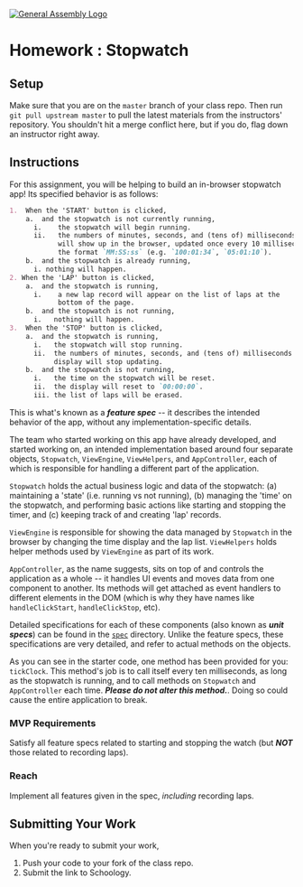 [![General Assembly Logo](https://camo.githubusercontent.com/1a91b05b8f4d44b5bbfb83abac2b0996d8e26c92/687474703a2f2f692e696d6775722e636f6d2f6b6538555354712e706e67)](https://generalassemb.ly/education/web-development-immersive)

# Homework : Stopwatch

## Setup

Make sure that you are on the `master` branch of your class repo.
Then run `git pull upstream master` to pull the latest materials from the
instructors' repository. You shouldn't hit a merge conflict here, but if you do,
flag down an instructor right away.

## Instructions

For this assignment, you will be helping to build an in-browser stopwatch
app! Its specified behavior is as follows:

```markdown
1.  When the 'START' button is clicked,
    a.  and the stopwatch is not currently running,
      i.    the stopwatch will begin running.
      ii.   the numbers of minutes, seconds, and (tens of) milliseconds elapsed
            will show up in the browser, updated once every 10 milliseconds, in
            the format `MM:SS:ss` (e.g. `100:01:34`, `05:01:10`).
    b.  and the stopwatch is already running,
      i. nothing will happen.
2. When the 'LAP' button is clicked,
    a.  and the stopwatch is running,
      i.    a new lap record will appear on the list of laps at the
            bottom of the page.
    b.  and the stopwatch is not running,
      i.   nothing will happen.
3.  When the 'STOP' button is clicked,
    a.  and the stopwatch is running,
      i.   the stopwatch will stop running.
      ii.  the numbers of minutes, seconds, and (tens of) milliseconds in the
           display will stop updating.
    b.  and the stopwatch is not running,
      i.   the time on the stopwatch will be reset.
      ii.  the display will reset to `00:00:00`.
      iii. the list of laps will be erased.
```

This is what's known as a _**feature spec**_ -- it describes the intended
behavior of the app, without any implementation-specific details.

The team who started working on this app have already developed, and started
working on, an intended implementation based around four separate objects,
`Stopwatch`, `ViewEngine`, `ViewHelpers`, and `AppController`, each of which is responsible for
handling a different part of the application.

`Stopwatch` holds the actual business logic and data of the stopwatch:
(a) maintaining a 'state' (i.e.  running vs not running),
(b) managing the 'time' on the stopwatch, and performing basic actions like
    starting and stopping the timer,
and
(c) keeping track of and creating 'lap' records.

`ViewEngine` is responsible for showing the data managed by `Stopwatch` in the
browser by changing the time display and the lap list. `ViewHelpers` holds helper methods used by `ViewEngine` as part of its work.

`AppController`, as the name suggests, sits on top of and controls the
application as a whole -- it handles UI events and moves data from one
component to another. Its methods will get attached as event handlers to
different elements in the DOM (which is why they have names like `handleClickStart`,
`handleClickStop`, etc).

Detailed specifications for each of these components (also known as
_**unit specs**_) can be found in the [`spec`](./spec) directory. Unlike the
feature specs, these specifications are very detailed, and refer to actual
methods on the objects.

As you can see in the starter code, one method has been provided for you:
`tickClock`. This method's job is to call itself every ten milliseconds,
as long as the stopwatch is running, and to call methods on `Stopwatch` and `AppController` each
time. _**Please do not alter this method.**_. Doing so could cause the
entire application to break.

### MVP Requirements

Satisfy all feature specs related to starting and stopping the watch (but
_**NOT**_ those related to recording laps).

### Reach

Implement all features given in the spec, _including_ recording laps.

## Submitting Your Work

When you're ready to submit your work,

1.  Push your code to your fork of the class repo.
2.  Submit the link to Schoology.
